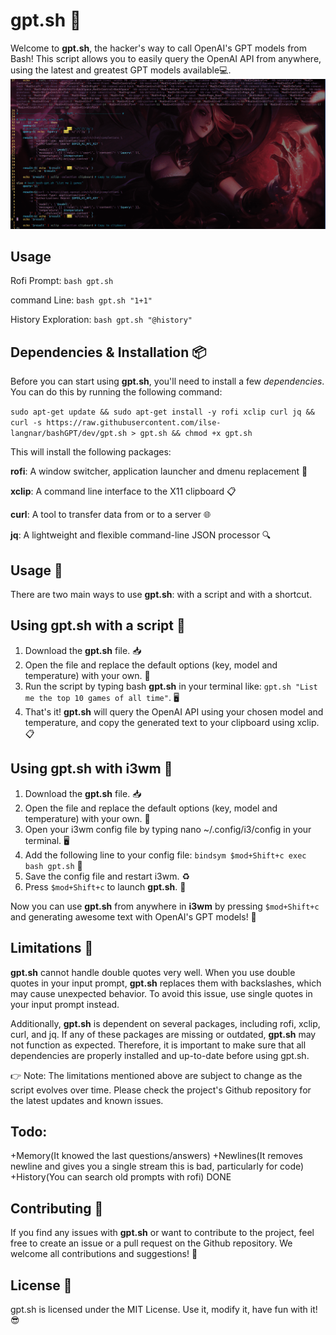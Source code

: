 # gpt.sh 🚀

Welcome to **gpt.sh**, the hacker's way to call OpenAI's GPT models from Bash! This script allows you to easily query the OpenAI API from anywhere, using the latest and greatest GPT models available💻.
![Bash GPT In Action](./bash-gpt.gif)


## Usage

Rofi Prompt: `bash gpt.sh`

command Line: `bash gpt.sh "1+1"`

History Exploration: `bash gpt.sh "@history"`

## Dependencies & Installation 📦
Before you can start using **gpt.sh**, you'll need to install a few *dependencies*. You can do this by running the following command:

`sudo apt-get update && sudo apt-get install -y rofi xclip curl jq && curl -s https://raw.githubusercontent.com/ilse-langnar/bashGPT/dev/gpt.sh > gpt.sh && chmod +x gpt.sh`

This will install the following packages:

**rofi**: A window switcher, application launcher and dmenu replacement 🚪

**xclip**: A command line interface to the X11 clipboard 📋

**curl**: A tool to transfer data from or to a server 🌐

**jq**: A lightweight and flexible command-line JSON processor 🔍


## Usage 🤖
There are two main ways to use **gpt.sh**: with a script and with a shortcut.

## Using **gpt.sh** with a script 📜
1) Download the **gpt.sh** file. 📥
2) Open the file and replace the default options (key, model and temperature) with your own. 🔑
3) Run the script by typing bash **gpt.sh** in your terminal like: `gpt.sh "List me the top 10 games of all time"`. 🖥️
4) That's it! **gpt.sh** will query the OpenAI API using your chosen model and temperature, and copy the generated text to your clipboard using xclip. 📋

## Using **gpt.sh** with i3wm 🐧

1) Download the **gpt.sh** file. 📥
2) Open the file and replace the default options (key, model and temperature) with your own. 🔑
3) Open your i3wm config file by typing nano ~/.config/i3/config in your terminal. 🖥️
4) Add the following line to your config file: `bindsym $mod+Shift+c exec bash gpt.sh` 📝
5) Save the config file and restart i3wm. ♻️
6) Press `$mod+Shift+c` to launch **gpt.sh**. 🚀

Now you can use **gpt.sh** from anywhere in **i3wm** by pressing `$mod+Shift+c` and generating awesome text with OpenAI's GPT models! 🤖

## Limitations 🚫
**gpt.sh** cannot handle double quotes very well. When you use double quotes in your input prompt, **gpt.sh** replaces them with backslashes, which may cause unexpected behavior. To avoid this issue, use single quotes in your input prompt instead.

Additionally, **gpt.sh** is dependent on several packages, including rofi, xclip, curl, and jq. If any of these packages are missing or outdated, **gpt.sh** may not function as expected. Therefore, it is important to make sure that all dependencies are properly installed and up-to-date before using gpt.sh.

👉 Note: The limitations mentioned above are subject to change as the script evolves over time. Please check the project's Github repository for the latest updates and known issues.

## Todo:
+Memory(It knowed the last questions/answers)
+Newlines(It removes newline and gives you a single stream this is bad, particularly for code)
+History(You can search old prompts with rofi) DONE




## Contributing 💪
If you find any issues with **gpt.sh** or want to contribute to the project, feel free to create an issue or a pull request on the Github repository. We welcome all contributions and suggestions! 🙏

## License 📄
gpt.sh is licensed under the MIT License. Use it, modify it, have fun with it! 😎
